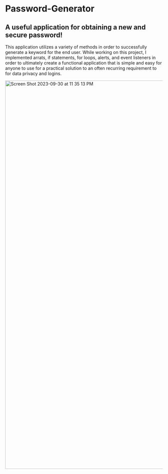 # Password-Generator
## A useful application for obtaining a new and secure password!

This application utilizes a variety of methods in order to successfully generate a keyword for the end user. While working on this project, I implemented arrats, if statements, for loops, alerts, and event listeners in order to ultimately create a functional application that is simple and easy for anyone to use for a practical solution to an often recurring requirement to for data privacy and logins.

<img width="1243" alt="Screen Shot 2023-09-30 at 11 35 13 PM" src="https://github.com/devancapps/Password-Generator/assets/145359970/8bc67068-ba0c-4407-a60f-7165ad2da819">

